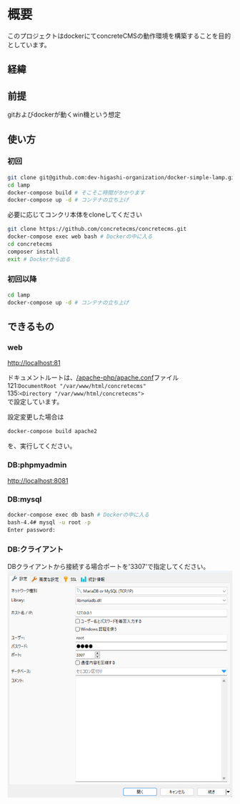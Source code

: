 # 概要

このプロジェクトはdockerにてconcreteCMSの動作環境を構築することを目的としています。

## 経緯

## 前提

gitおよびdockerが動くwin機という想定

## 使い方

### 初回

```bash
git clone git@github.com:dev-higashi-organization/docker-simple-lamp.git
cd lamp
docker-compose build # そこそこ時間がかかります
docker-compose up -d # コンテナの立ち上げ
```

必要に応じてコンクリ本体をcloneしてください

```bash
git clone https://github.com/concretecms/concretecms.git
docker-compose exec web bash # Dockerの中に入る
cd concretecms
composer install
exit # Dockerから出る
```

### 初回以降

```bash
cd lamp
docker-compose up -d # コンテナの立ち上げ
```

## できるもの

### web

[http://localhost:81](http://localhost:81)

ドキュメントルートは、[/apache-php/apache.conf](/apache-php/apache.conf)ファイル  
121:`DocumentRoot "/var/www/html/concretecms"`  
135:`<Directory "/var/www/html/concretecms">`  
で設定しています。

設定変更した場合は

```bash
docker-compose build apache2
```

を、実行してください。

### DB:phpmyadmin

[http://localhost:8081](http://localhost:8081)

### DB:mysql

```bash
docker-compose exec db bash # Dockerの中に入る
bash-4.4# mysql -u root -p
Enter password:
```

### DB:クライアント

DBクライアントから接続する場合ポートを'3307'で指定してください。
![example_heidisql](img/01_example_heidisql.png)
